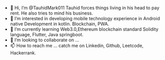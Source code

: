 - 👋 Hi, I’m @TauhidMark011 Tauhid forces things living in his head to pay rent. He also tries to mind his business.
- 👀 I’m interested in developing mobile technology experience in Android native Development in kotlin. Blockchain, PWA.  
- 🌱 I’m currently learning Web3.0,Ethereum blockchain standard Solidity language, Flutter, Java springboot.
- 💞️ I’m looking to collaborate on ...
- 📫 How to reach me ... catch me on Linkedin, Github, Leetcode, Hackerrank.

<!---
TauhidMark011/TauhidMark011 is a ✨ special ✨ repository because its `README.md` (this file) appears on your GitHub profile.
You can click the Preview link to take a look at your changes.
--->
